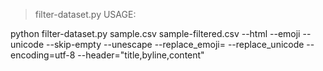 > filter-dataset.py USAGE:<br>

python filter-dataset.py sample.csv sample-filtered.csv --html --emoji --unicode --skip-empty --unescape --replace_emoji= --replace_unicode --encoding=utf-8 --header="title,byline,content" 
